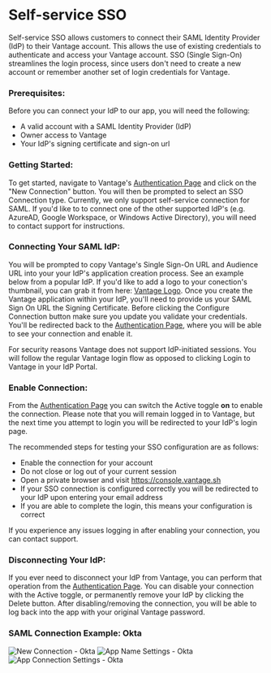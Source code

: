 # Self-service SSO  

Self-service SSO allows customers to connect their SAML Identity Provider (IdP) to their Vantage account. This allows the use of existing credentials to authenticate and access your Vantage account. SSO (Single Sign-On) streamlines the login process, since users don't need to create a new account or remember another set of login credentials for Vantage.

### Prerequisites:

Before you can connect your IdP to our app, you will need the following:

- A valid account with a SAML Identity Provider (IdP)
- Owner access to Vantage
- Your IdP's signing certificate and sign-on url 

### Getting Started:

To get started, navigate to Vantage's [Authentication Page](https://console.vantage.sh/settings/account_identity_providers) and click on the "New Connection" button. You will then be prompted to select an SSO Connection type. Currently, we only support self-service connection for SAML. If you'd like to to connect one of the other supported IdP's (e.g. AzureAD, Google Workspace, or Windows Active Directory), you will need to contact support for instructions.

### Connecting Your SAML IdP:

You will be prompted to copy Vantage's Single Sign-On URL and Audience URL into your your IdP's application creation process. See an example below from a popular IdP. If you'd like to add a logo to your conection's thumbnail, you can grab it from here: [Vantage Logo](https://s3.amazonaws.com/assets.vantage.sh/www/vantage_avatar-social.jpg). Once you create the Vantage application within your IdP, you'll need to provide us your SAML Sign On URL the Signing Certificate. Before clicking the Configure Connection button make sure you update you validate your credentials. You'll be redirected back to the [Authentication Page](https://console.vantage.sh/settings/account_identity_providers), where you will be able to see your connection and enable it.

For security reasons Vantage does not support IdP-initiated sessions. You will follow the regular Vantage login flow as opposed to clicking Login to Vantage in your IdP Portal.

### Enable Connection:

From the [Authentication Page](https://console.vantage.sh/settings/account_identity_providers) you can switch the Active toggle **on** to enable the connection. Please note that you will remain logged in to Vantage, but the next time you attempt to login you will be redirected to your IdP's login page.

The recommended steps for testing your SSO configuration are as follows:

- Enable the connection for your account
- Do not close or log out of your current session
- Open a private browser and visit https://console.vantage.sh
- If your SSO connection is configured correctly you will be redirected to your IdP upon entering your email address
- If you are able to complete the login, this means your configuration is correct

If you experience any issues logging in after enabling your connection, you can contact support.

### Disconnecting Your IdP:

If you ever need to disconnect your IdP from Vantage, you can perform that operation from the [Authentication Page](https://console.vantage.sh/settings/account_identity_providers). You can disable your connection with the Active toggle, or permanently remove your IdP by clicking the Delete button. After disabling/removing the connection, you will be able to log back into the app with your original Vantage password.


### SAML Connection Example: Okta

![New Connection - Okta](/img/saml_okta_new.png)
![App Name Settings - Okta](/img/saml_okta_app_name.png)
![App Connection Settings - Okta](/img/saml_okta_settings.png)


